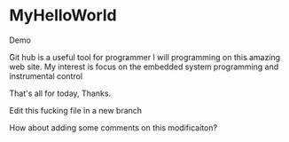 MyHelloWorld
============

Demo 

Git hub is a useful tool for programmer
I will programming on this amazing web site.
My interest is focus on the embedded system programming and instrumental control

That's all for today, Thanks.

Edit this fucking file in a new branch

How about adding some comments on this modificaiton?
